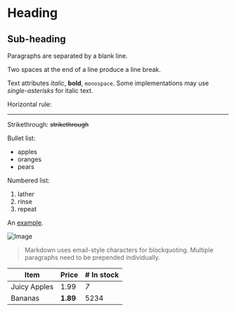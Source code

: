 Heading
=======

Sub-heading
-----------

Paragraphs are separated
by a blank line.

Two spaces at the end of a line
produce a line break.

 Text attributes _italic_,
**bold**, `monospace`. Some implementations may use *single-asterisks* for italic text.

Horizontal rule:

---

Strikethrough:
~~strikethrough~~

Bullet list:

  * apples
  * oranges
  * pears

Numbered list:

  1. lather
  2. rinse
  3. repeat

An [example](http://example.com).

![Image](Icon-pictures.png "icon")

> Markdown uses email-style
> characters for blockquoting.
> Multiple paragraphs need to be prepended individually.

| Item         | Price     | # In stock |
|--------------|-----------|------------|
| Juicy Apples | 1.99      | *7*        |
| Bananas      | **1.89**  | 5234       |